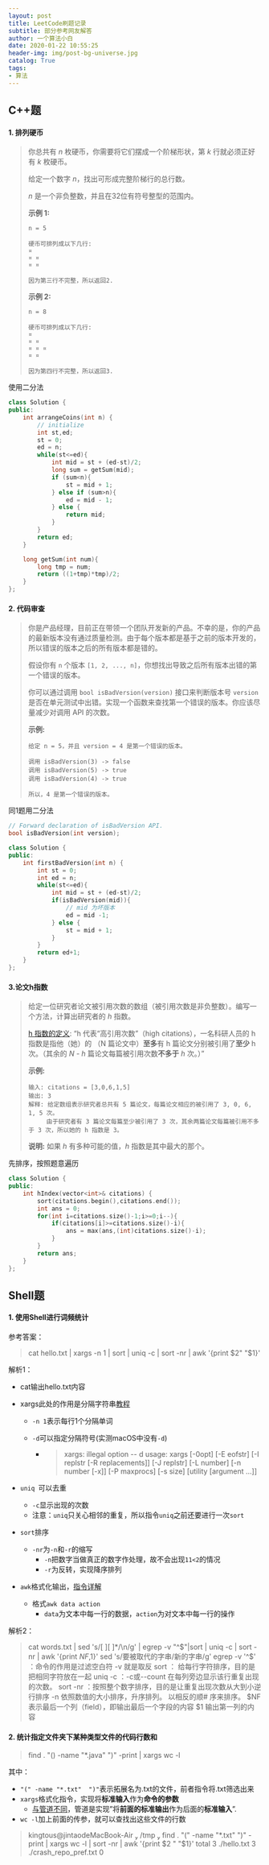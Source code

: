 ```yaml
---
layout: post
title: LeetCode刷题记录
subtitle: 部分参考网友解答
author: 一个算法小白
date: 2020-01-22 10:55:25
header-img: img/post-bg-universe.jpg
catalog: True
tags:
- 算法
---
```


## C++题

#### 1. 排列硬币

> 你总共有 *n* 枚硬币，你需要将它们摆成一个阶梯形状，第 *k* 行就必须正好有 *k* 枚硬币。
>
> 给定一个数字 *n*，找出可形成完整阶梯行的总行数。
>
> *n* 是一个非负整数，并且在32位有符号整型的范围内。
>
> **示例 1:**
>
> ```
> n = 5
> 
> 硬币可排列成以下几行:
> ¤
> ¤ ¤
> ¤ ¤
> 
> 因为第三行不完整，所以返回2.
> ```
>
> **示例 2:**
>
> ```
> n = 8
> 
> 硬币可排列成以下几行:
> ¤
> ¤ ¤
> ¤ ¤ ¤
> ¤ ¤
> 
> 因为第四行不完整，所以返回3.
> ```

使用二分法

```c++
class Solution {
public:
    int arrangeCoins(int n) {
        // initialize
        int st,ed;
        st = 0;
        ed = n;
        while(st<=ed){
            int mid = st + (ed-st)/2;
            long sum = getSum(mid);
            if (sum<n){
                st = mid + 1;
            } else if (sum>n){
                ed = mid - 1; 
            } else {
                return mid;
            }
        }
        return ed;
    }

    long getSum(int num){
        long tmp = num;
        return ((1+tmp)*tmp)/2;
    }
};
```

#### 2. 代码审查

> 你是产品经理，目前正在带领一个团队开发新的产品。不幸的是，你的产品的最新版本没有通过质量检测。由于每个版本都是基于之前的版本开发的，所以错误的版本之后的所有版本都是错的。
>
> 假设你有 `n` 个版本 `[1, 2, ..., n]`，你想找出导致之后所有版本出错的第一个错误的版本。
>
> 你可以通过调用 `bool isBadVersion(version)` 接口来判断版本号 `version` 是否在单元测试中出错。实现一个函数来查找第一个错误的版本。你应该尽量减少对调用 API 的次数。
>
> **示例:**
>
> ```
> 给定 n = 5，并且 version = 4 是第一个错误的版本。
> 
> 调用 isBadVersion(3) -> false
> 调用 isBadVersion(5) -> true
> 调用 isBadVersion(4) -> true
> 
> 所以，4 是第一个错误的版本。 
> ```

同1题用二分法

```c++
// Forward declaration of isBadVersion API.
bool isBadVersion(int version);

class Solution {
public:
    int firstBadVersion(int n) {
        int st = 0;
        int ed = n;
        while(st<=ed){
            int mid = st + (ed-st)/2;
            if(isBadVersion(mid)){
                // mid 为坏版本
                ed = mid -1;
            } else {
                st = mid + 1;
            }
        }
        return ed+1;
    }
};
```

#### 3.论文h指数

> 给定一位研究者论文被引用次数的数组（被引用次数是非负整数）。编写一个方法，计算出研究者的 *h* 指数。
>
> [h 指数的定义](https://baike.baidu.com/item/h-index/3991452?fr=aladdin): “h 代表“高引用次数”（high citations），一名科研人员的 h 指数是指他（她）的 （N 篇论文中）**至多**有 h 篇论文分别被引用了**至少** h 次。（其余的 *N - h* 篇论文每篇被引用次数**不多于** *h* 次。）”
>
> **示例:**
>
> ```
> 输入: citations = [3,0,6,1,5]
> 输出: 3 
> 解释: 给定数组表示研究者总共有 5 篇论文，每篇论文相应的被引用了 3, 0, 6, 1, 5 次。
>      由于研究者有 3 篇论文每篇至少被引用了 3 次，其余两篇论文每篇被引用不多于 3 次，所以她的 h 指数是 3。
> ```
>
> **说明:** 如果 *h* 有多种可能的值，*h* 指数是其中最大的那个。

先排序，按照题意遍历

```c++
class Solution {
public:
    int hIndex(vector<int>& citations) {
        sort(citations.begin(),citations.end());
        int ans = 0;
        for(int i=citations.size()-1;i>=0;i--){
            if(citations[i]>=citations.size()-i){
                ans = max(ans,(int)citations.size()-i);
            }
        }
        return ans;
    }
};
```

## Shell题

#### 1. 使用Shell进行词频统计

参考答案：

> cat hello.txt \| xargs -n 1 \| sort \| uniq -c \| sort -nr \| awk '{print \$2\" \"\$1}'

解析1：

- cat输出hello.txt内容

- xargs此处的作用是分隔字符串[教程](https://man.linuxde.net/xargs)

    - `-n 1`表示每行1个分隔单词

    - `-d`可以指定分隔符号(实测macOS中没有`-d`)

        - > xargs: illegal option -- d
            > usage: xargs [-0opt] [-E eofstr] [-I replstr [-R replacements]] [-J replstr]
            >              [-L number] [-n number [-x]] [-P maxprocs] [-s size]
            >              [utility [argument ...]]

-  `uniq `可以去重

    - `-c`显示出现的次数
    - 注意：`uniq`只关心相邻的重复，所以指令`uniq`之前还要进行一次`sort`

- `sort`排序

    - `-nr`为`-n`和`-r`的缩写
        - `-n`把数字当做真正的数字作处理，故不会出现`11<2`的情况
        - `-r`为反转，实现降序排列

- `awk`格式化输出，[指令详解](https://www.cnblogs.com/ftl1012/p/9250541.html)

    - 格式`awk data action`
        - `data`为文本中每一行的数据，`action`为对文本中每一行的操作

解析2：

> cat words.txt | sed 's/[ ][ ]*/\n/g' | egrep -v "^\$"|sort | uniq -c | sort -nr | awk '{print $NF,$1}'
> sed 's/要被取代的字串/新的字串/g'
> egrep -v '^​\$' ：命令的作用是过滤空白符 -v 就是取反
> sort ： 给每行字符排序，目的是把相同字符放在一起
> uniq -c ：-c或--count 在每列旁边显示该行重复出现的次数。
> sort -nr ：按照整个数字排序，目的是让重复出现次数从大到小逆行排序 -n	依照数值的大小排序，升序排列。 以相反的顺# 序来排序。
> $NF表示最后一个列（field），即输出最后一个字段的内容 $1 输出第一列的内容

#### 2. 统计指定文件夹下某种类型文件的代码行数和

> find . "() -name "*.java" ")" -print | xargs wc -l

其中：

- `"(" -name "*.txt"  ")"`表示拓展名为.txt的文件，前者指令将.txt筛选出来
- `xargs`格式化指令，实现将**标准输入**作为**命令的参数**
    - [与管道不同](https://blog.csdn.net/oncealong/article/details/51119394)，管道是实现”将**前面的标准输出**作为后面的**标准输入**”. 
- `wc -l`加上前面的传参，就可以查找出这些文件的行数

>  kingtous@jintaodeMacBook-Air  /tmp  find . "(" -name "*.txt"  ")" -print | xargs wc -l | sort -nr | awk '{print $2 " "$1}'
> total 3
> ./hello.txt 3
> ./crash_repo_pref.txt 0